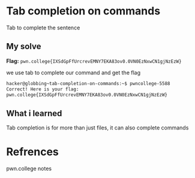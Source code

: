 # Tab completion on commands
Tab to complete the sentence

## My solve
**Flag:** `pwn.college{IXSdGpFfUrcrevEMNY7EKA83ov0.0VN0EzNxwCN1gjNzEzW}`

we use tab to complete our command and get the flag

```bash
hacker@globbing~tab-completion-on-commands:~$ pwncollege-5588 
Correct! Here is your flag:
pwn.college{IXSdGpFfUrcrevEMNY7EKA83ov0.0VN0EzNxwCN1gjNzEzW}
```

## What i learned
Tab completion is for more than just files, it can also complete commands

# Refrences
pwn.college notes